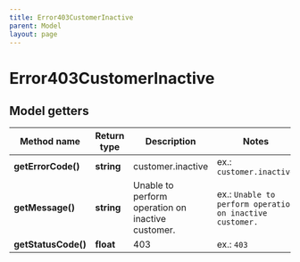 ```yaml
---
title: Error403CustomerInactive
parent: Model
layout: page
---
```


# Error403CustomerInactive

## Model getters

Method name | Return type | Description | Notes
------------ | ------------- | ------------- | -------------
**getErrorCode()** | **string** | customer.inactive | ex.: `customer.inactive`
**getMessage()** | **string** | Unable to perform operation on inactive customer. | ex.: `Unable to perform operation on inactive customer.`
**getStatusCode()** | **float** | 403 | ex.: `403`

